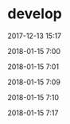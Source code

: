 # develop
2017-12-13 15:17

2018-01-15 7:00

2018-01-15 7:01

2018-01-15 7:09

2018-01-15 7:10

2018-01-15 7:17
